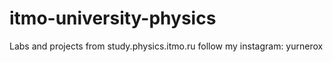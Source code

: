 # itmo-university-physics
Labs and projects from study.physics.itmo.ru
follow my instagram: yurnerox
